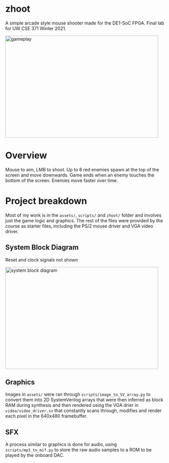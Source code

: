 # zhoot
A simple arcade style mouse shooter made for the DE1-SoC FPGA. Final lab for UW CSE 371 Winter 2021.

<img src="https://i.imgur.com/ZziAUY2.png" alt="gameplay" width="480" height="320" />

# Overview
Mouse to aim, LMB to shoot. Up to 8 red enemies spawn at the top of the screen and move downwards. Game ends when an enemy touches the bottom of the screen. Enemies move faster over time. 

# Project breakdown
Most of my work is in the `assets/`, `scripts/` and `zhoot/` folder and involves just the game logic and graphics. The rest of the files were provided by the course as starter files, including the PS/2 mouse driver and VGA video driver. 

## System Block Diagram

Reset and clock signals not shown

<img src="https://i.imgur.com/MH5XvsC.png" alt="system block diagram" width="480" height="320" />

## Graphics
Images in `assets/` were ran through `scripts/image_to_SV_array.py` to convert them into 2D SystemVerilog arrays that were then inferred as block RAM during synthesis and then rendered using the VGA drier in `video/video_driver.sv` that constantly scans through, modifies and render each pixel in the 640x480 framebuffer. 

## SFX
A process similar to graphics is done for audio, using `scripts/mp3_to_mif.py` to store the raw audio samples to a ROM to be played by the onboard DAC.